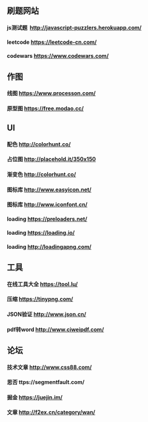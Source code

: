 
## 刷题网站

#### js测试题  http://javascript-puzzlers.herokuapp.com/
#### leetcode  https://leetcode-cn.com/
#### codewars https://www.codewars.com/


## 作图

#### 线图 https://www.processon.com/
#### 原型图 https://free.modao.cc/


## UI

#### 配色 http://colorhunt.co/
#### 占位图 http://placehold.it/350x150
#### 渐变色 http://colorhunt.co/
#### 图标库 http://www.easyicon.net/
#### 图标库 http://www.iconfont.cn/
#### loading https://preloaders.net/
#### loading https://loading.io/
#### loading http://loadingapng.com/

## 工具

#### 在线工具大全 https://tool.lu/
#### 压缩 https://tinypng.com/
#### JSON验证 http://www.json.cn/
#### pdf转word http://www.ciweipdf.com/


## 论坛

#### 技术文章 http://www.css88.com/
#### 思否 ttps://segmentfault.com/
#### 掘金 https://juejin.im/
#### 文章 http://f2ex.cn/category/wan/




